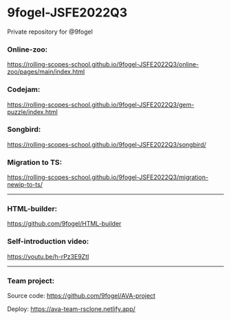 # 9fogel-JSFE2022Q3
Private repository for @9fogel

### Online-zoo:

https://rolling-scopes-school.github.io/9fogel-JSFE2022Q3/online-zoo/pages/main/index.html

### Codejam:
https://rolling-scopes-school.github.io/9fogel-JSFE2022Q3/gem-puzzle/index.html

### Songbird:

https://rolling-scopes-school.github.io/9fogel-JSFE2022Q3/songbird/

### Migration to TS:

https://rolling-scopes-school.github.io/9fogel-JSFE2022Q3/migration-newip-to-ts/

-----------------
### HTML-builder:

https://github.com/9fogel/HTML-builder

### Self-introduction video:

https://youtu.be/h-rPz3E9ZtI

-----------------
### Team project:
Source code: https://github.com/9fogel/AVA-project

Deploy: https://ava-team-rsclone.netlify.app/

